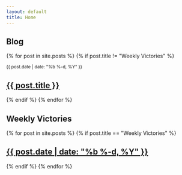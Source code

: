 ```yaml
---
layout: default
title: Home
---
```


## Blog

{% for post in site.posts %}
{% if post.title != "Weekly Victories" %}

<div class="post">
  <small>{{ post.date | date: "%b %-d, %Y" }}</small>
  <h2><a href="{{ post.url }}">{{ post.title }}</a></h2>
</div>
{% endif %}
{% endfor %}

## Weekly Victories

{% for post in site.posts %}
{% if post.title == "Weekly Victories" %}

<div class="post">
  <h2>
    <a href="{{ post.url }}">
      {{ post.date | date: "%b %-d, %Y" }}
    </a>
  </h2>
</div>
{% endif %}
{% endfor %}
